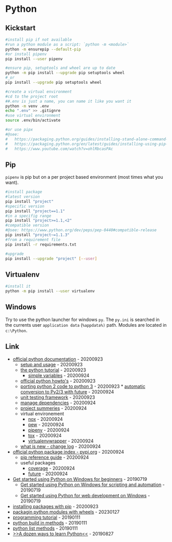 # Python

## Kickstart

```bash
#install pip if not available
#run a python module as a script: `python -m <module>`
python -m ensurepip --default-pip
#or install pipenv
pip install --user pipenv

#ensure pip, setuptools and wheel are up to date
python -m pip install --upgrade pip setuptools wheel
#_or
pip install --upgrade pip setuptools wheel

#create a virtual environment
#cd to the project root
##.env is just a name, you can name it like you want it
python -m venv .env
echo ".env" >> .gitignre
#use virtual environment
source .env/bin/activate

#or use pipx
#@see:
#   https://packaging.python.org/guides/installing-stand-alone-command-line-tools/
#   https://packaging.python.org/en/latest/guides/installing-using-pip-and-virtual-environments/
#   https://www.youtube.com/watch?v=ohlRbcasPAc
```

## Pip

`pipenv` is pip but on a per project based environment (most times what you want).

```bash
#install package
#latest version
pip install "project"
#specific version
pip install "project==1.1"
#in a specifig range
pip install "project>=1.1,<2"
#compatible version
#@see: https://www.python.org/dev/peps/pep-0440#compatible-release
pip install "project~=1.1.3"
#from a requirement file
pip install -r requirements.txt

#upgrade
pip install --upgrade "project" [--user]
```

## Virtualenv

```bash
#install it
python -m pip install --user virtualenv
```

## Windows

Try to use the python launcher for windows `py`.
The `py.ini` is searched in the currents user `application data` (`%appdata%)` path.
Modules are located in `c:\Python`.

## Link

* [official python documentation](https://docs.python.org/) - 20200923
  * [setup and usage](https://docs.python.org/3/using/index.html) - 20200923
  * [the python tutorial](https://docs.python.org/3/tutorial/index.html) - 20200923
    * [simple variables](https://docs.python.org/3/tutorial/introduction.html) - 20200924
  * [official python howto's](https://docs.python.org/3/howto/index.html) - 20200923
  * [porting python 2 code to python 3](https://docs.python.org/3/howto/pyporting.html) - 20200923
        * [automatic conversion to Py2/3 with future](http://python-future.org/automatic_conversion.html) - 20200924
  * [unit testing framework](https://docs.python.org/3/library/unittest.html) - 20200923
  * [manage dependencies](https://packaging.python.org/tutorials/managing-dependencies/#managing-dependencies) - 20200924
  * [project summeries](https://packaging.python.org/key_projects/) - 20200924
  * virtual environement
    * [nox](https://nox.thea.codes/) - 20200924
    * [pew](https://github.com/berdario/pew) - 20200924
    * [pipenv](https://pipenv.pypa.io/) - 20200924
    * [tox](https://tox.readthedocs.io/) - 20200924
    * [virtualenvwrapper](https://virtualenvwrapper.readthedocs.io/) - 20200924
  * [what is new - change log](https://docs.python.org/3/whatsnew/index.html#whatsnew-index) - 20200924
* [official python package index - pypi.org](https://pypi.org/) - 20200924
  * [pip reference guide](https://pip.pypa.io/en/latest/reference/) - 20200924
  * useful packages
    * [coverage](https://pypi.org/project/coverage/) - 20200924
    * [future](http://python-future.org/automatic_conversion.html) - 20200924
* [Get started using Python on Windows for beginners](https://docs.microsoft.com/en-us/windows/python/beginners) - 20190719
  * [Get started using Python on Windows for scripting and automation](https://docs.microsoft.com/en-us/windows/python/scripting) - 20190719
  * [Get started using Python for web development on Windows](https://docs.microsoft.com/en-us/windows/python/web-frameworks) - 20190719
* [installing packages with pip](https://packaging.python.org/tutorials/installing-packages/) - 20200923
* [packagin python modules with wheels](https://opensource.com/article/23/1/packaging-python-modules-wheels) - 20230127
* [programming tutorial](https://www.programiz.com/python-programming/tutorial) - 20190111
* [python build in methods](https://www.programiz.com/python-programming/methods/built-in) - 20190111
* [python list methods](https://www.programiz.com/python-programming/methods/list) - 20190111
* [>>A dozen ways to learn Python<<](https://opensource.com/article/19/8/dozen-ways-learn-python) - 20190827

